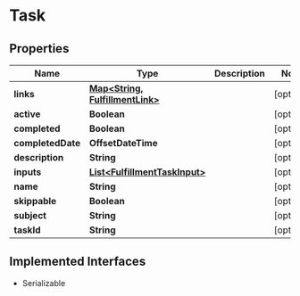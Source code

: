

# Task


## Properties

| Name | Type | Description | Notes |
|------------ | ------------- | ------------- | -------------|
|**links** | [**Map&lt;String, FulfillmentLink&gt;**](FulfillmentLink.md) |  |  [optional] |
|**active** | **Boolean** |  |  [optional] |
|**completed** | **Boolean** |  |  [optional] |
|**completedDate** | **OffsetDateTime** |  |  [optional] |
|**description** | **String** |  |  [optional] |
|**inputs** | [**List&lt;FulfillmentTaskInput&gt;**](FulfillmentTaskInput.md) |  |  [optional] |
|**name** | **String** |  |  [optional] |
|**skippable** | **Boolean** |  |  [optional] |
|**subject** | **String** |  |  [optional] |
|**taskId** | **String** |  |  [optional] |


## Implemented Interfaces

* Serializable


